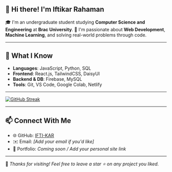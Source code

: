 ## 👋 Hi there! I'm Iftikar Rahaman

🎓 I'm an undergraduate student studying **Computer Science and Engineering** at **Brac University**.
🚀 I'm passionate about **Web Development**, **Machine Learning**, and solving real-world problems through code.

---


## 🧠 What I Know

* **Languages**: JavaScript, Python, SQL
* **Frontend**: React.js, TailwindCSS, DaisyUI
* **Backend & DB**: Firebase, MySQL
* **Tools**: Git, VS Code, Google Colab, Netlify

---

[![GitHub Streak](https://streak-stats.demolab.com/?user=IFTI-KAR)](https://git.io/streak-stats)



---

## 📫 Connect With Me

* 🌐 GitHub: [IFTI-KAR](https://github.com/IFTI-KAR)
* ✉️ Email: *\[Add your email if you'd like]*
* 💼 Portfolio: *Coming soon / Add your personal site link*

---

🌟 *Thanks for visiting! Feel free to leave a star ⭐ on any project you liked.*
